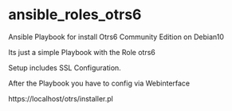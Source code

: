 # ansible_roles_otrs6
Ansible Playbook for install Otrs6 Community Edition on Debian10

Its just a simple Playbook with the Role otrs6

Setup includes SSL Configuration.

After the Playbook you have to config via Webinterface

https://localhost/otrs/installer.pl
